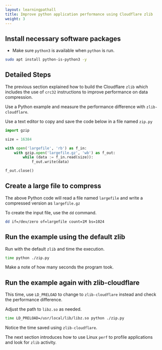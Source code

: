 ```yaml
---
layout: learningpathall
title: Improve python application performance using Cloudflare zlib
weight: 3
---
```


## Install necessary software packages

* Make sure `python3` is available when `python` is run. 

```bash
sudo apt install python-is-python3 -y
```

## Detailed Steps

The previous section explained how to build the Cloudflare `zlib` which includes the use of `crc32` instructions to improve performance on data compression. 

Use a Python example and measure the performance difference with `zlib-cloudflare`.

Use a text editor to copy and save the code below in a file named `zip.py`

```python { file_name="zip.py" }
import gzip

size = 16384

with open('largefile', 'rb') as f_in:
    with gzip.open('largefile.gz', 'wb') as f_out:
        while (data := f_in.read(size)):
            f_out.write(data)

f_out.close()
```

## Create a large file to compress

The above Python code will read a file named `largefile` and write a compressed version as `largefile.gz`

To create the input file, use the `dd` command.

```bash
dd if=/dev/zero of=largefile count=1M bs=1024
```

## Run the example using the default zlib

Run with the default `zlib` and time the execution.

```bash
time python ./zip.py
```

Make a note of how many seconds the program took. 

## Run the example again with zlib-cloudflare

This time, use `LD_PRELOAD` to change to `zlib-cloudflare` instead and check the performance difference. 

Adjust the path to `libz.so` as needed. 

```bash
time LD_PRELOAD=/usr/local/lib/libz.so python ./zip.py
```

Notice the time saved using `zlib-cloudflare`.

The next section introduces how to use Linux `perf` to profile applications and look for `zlib` activity.

